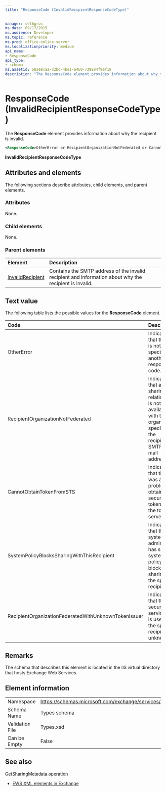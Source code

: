 ```yaml
---
title: "ResponseCode (InvalidRecipientResponseCodeType)"
 
 
manager: sethgros
ms.date: 09/17/2015
ms.audience: Developer
ms.topic: reference
ms.prod: office-online-server
ms.localizationpriority: medium
api_name:
- ResponseCode
api_type:
- schema
ms.assetid: 582e9caa-d2bc-4be1-a460-739294f9ef18
description: "The ResponseCode element provides information about why the recipient is invalid."
---
```


# ResponseCode (InvalidRecipientResponseCodeType)

The **ResponseCode** element provides information about why the recipient is invalid. 
  
```XML
<ResponseCode>OtherError or RecipientOrganizationNotFederated or CannotObtainTokenFromSTS or SystemPolicyBlocksSharingWithThisRecipient or RecipientOrganizationFederatedWithUnknownTokenIssuer</ResponseCode>
```

 **InvalidRecipientResponseCodeType**
## Attributes and elements

The following sections describe attributes, child elements, and parent elements.
  
### Attributes

None.
  
### Child elements

None.
  
### Parent elements

|**Element**|**Description**|
|:-----|:-----|
|[InvalidRecipient](invalidrecipient.md) <br/> |Contains the SMTP address of the invalid recipient and information about why the recipient is invalid.  <br/> |
   
## Text value

The following table lists the possible values for the **ResponseCode** element. 
  
|**Code**|**Description**|
|:-----|:-----|
|OtherError  <br/> |Indicates that the error is not specified by another error response code.  <br/> |
|RecipientOrganizationNotFederated  <br/> |Indicates that a sharing relationship is not available with the organization specified in the recipient's SMTP e-mail address.  <br/> |
|CannotObtainTokenFromSTS  <br/> |Indicates that there was a problem obtaining a security token from the token server.  <br/> |
|SystemPolicyBlocksSharingWithThisRecipient  <br/> |Indicates that the system administrator has set a system policy that blocks sharing with the specified recipient.  <br/> |
|RecipientOrganizationFederatedWithUnknownTokenIssuer  <br/> |Indicates that the secure token service that is used by the specified recipient is unknown.  <br/> |
   
## Remarks

The schema that describes this element is located in the IIS virtual directory that hosts Exchange Web Services.
  
## Element information

|||
|:-----|:-----|
|Namespace  <br/> |https://schemas.microsoft.com/exchange/services/2006/types  <br/> |
|Schema Name  <br/> |Types schema  <br/> |
|Validation File  <br/> |Types.xsd  <br/> |
|Can be Empty  <br/> |False  <br/> |
   
## See also



[GetSharingMetadata operation](getsharingmetadata-operation.md)


- [EWS XML elements in Exchange](ews-xml-elements-in-exchange.md)

